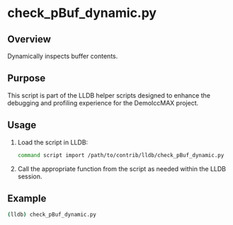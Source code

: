
# check_pBuf_dynamic.py

## Overview
Dynamically inspects buffer contents.

## Purpose
This script is part of the LLDB helper scripts designed to enhance the debugging and profiling experience for the DemoIccMAX project.

## Usage
1. Load the script in LLDB:
    ```bash
    command script import /path/to/contrib/lldb/check_pBuf_dynamic.py
    ```
    
2. Call the appropriate function from the script as needed within the LLDB session.

## Example
```bash
(lldb) check_pBuf_dynamic.py
```
